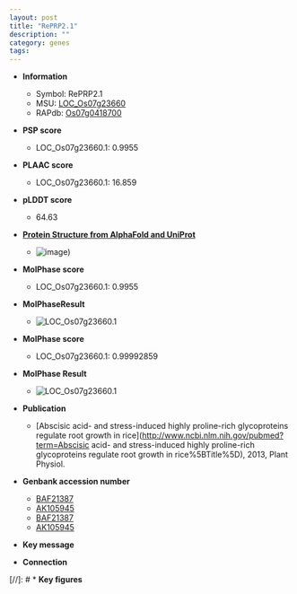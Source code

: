 ```yaml
---
layout: post
title: "RePRP2.1"
description: ""
category: genes
tags: 
---
```


* **Information**  
    + Symbol: RePRP2.1  
    + MSU: [LOC_Os07g23660](http://rice.plantbiology.msu.edu/cgi-bin/ORF_infopage.cgi?orf=LOC_Os07g23660)  
    + RAPdb: [Os07g0418700](http://rapdb.dna.affrc.go.jp/viewer/gbrowse_details/irgsp1?name=Os07g0418700)  

* **PSP score**  
    + LOC_Os07g23660.1: 0.9955 

* **PLAAC score**  
    + LOC_Os07g23660.1: 16.859 

* **pLDDT score**
    + 64.63

* **[Protein Structure from AlphaFold and UniProt](https://www.uniprot.org/uniprotkb/Q8H5W8/entry#structure)**
    + ![image](https://ricepsp.github.io/images/Q8/AF-Q8H5W8-F1.png))

* **MolPhase score**
    + LOC_Os07g23660.1: 0.9955

* **MolPhaseResult**
    + ![LOC_Os07g23660.1](https://ricepsp.github.io/pictures/LOC_Os07g/LOC_Os07g23660.1.png)

* **MolPhase score**
    + LOC_Os07g23660.1: 0.99992859

* **MolPhase Result**
    + ![LOC_Os07g23660.1](https://304243504.github.io/Pictures/LOC_Os07g/LOC_Os07g23660.1.png)

* **Publication**  
    + [Abscisic acid- and stress-induced highly proline-rich glycoproteins regulate root growth in rice](http://www.ncbi.nlm.nih.gov/pubmed?term=Abscisic acid- and stress-induced highly proline-rich glycoproteins regulate root growth in rice%5BTitle%5D), 2013, Plant Physiol.

* **Genbank accession number**  
    + [BAF21387](http://www.ncbi.nlm.nih.gov/nuccore/BAF21387)
    + [AK105945](http://www.ncbi.nlm.nih.gov/nuccore/AK105945)
    + [BAF21387](http://www.ncbi.nlm.nih.gov/nuccore/BAF21387)
    + [AK105945](http://www.ncbi.nlm.nih.gov/nuccore/AK105945)

* **Key message**  

* **Connection**  

[//]: # * **Key figures**  


